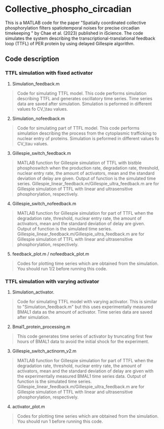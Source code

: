 # Collective_phospho_circadian


This is a MATLAB code for the paper "Spatially coordinated collective phosphorylation filters spatiotemporal noises for precise circadian timekeeping
" by Chae et al. (2023) published in iScience. The code simulates the system describing the transcriptional-translational feedback loop (TTFL) of PER protein by using delayed Gillespie algorithm. 

## Code description
### TTFL simulation with fixed activator
1. Simulation_feedback.m
> Code for simulating TTFL model. This code performs simulation describing TTFL and generates oscillatory time series. Time series data are saved after simulation. 
> Simulation is peformed in different values fo CV_\tau values.

2. Simulation_nofeedback.m
> Code for simulating part of TTFL model. This code performs simulation describing the process from the cytoplasmic trafficking to nuclear entry of proteins.
> Simulation is peformed in different values fo CV_\tau values.

3. Gillespie_switch_feedback.m
> MATLAB function for Gillespie simulation of TTFL with bistble phosphoswitch when the production rate, degradation rate, threshold, nuclear entry rate, the amount of activators, mean and the 
> standard deviation of delay are given. 
> Output of function is the simulated time series.
> Gillespie_linear_feedback.m/Gillespie_ultra_feedback.m are for Gillespie simulation of TTFL with linear and ultrasensitive phosphorylation, respectively.

4. Gillespie_switch_nofeedback.m
> MATLAB function for Gillespie simulation for part of TTFL when the degradation rate, threshold, nuclear entry rate, the amount of activators, mean and the 
> standard deviation of delay are given. 
> Output of function is the simulated time series.
> Gillespie_linear_feedback.m/Gillespie_ultra_feedback.m are for Gillespie simulation of TTFL with linear and ultrasensitive phosphorylation, respectively.

5. feedback_plot.m / nofeedback_plot.m
> Codes for plotting time series which are obtained from the simulation. You should run 1/2 before running this code.

### TTFL simulation with varying activator
1. Simulation_activator.
>Code for simulating TTFL model with varying activator. This is similar to "Simulation_feedback.m" but this uses experimentally measured BMAL1 data 
> as the amount of activator. Time series data are saved after simulation. 

2. Bmal1_protein_processing.m
> This code generates time series of activator by truncating first few hours of BMAL1 data to avoid the initial shock for the experiment. 

3. Gillespie_switch_actinorm_v2.m
> MATLAB function for Gillespie simulation for part of TTFL when the degradation rate, threshold, nuclear entry rate, the amount of activators, mean and the 
> standard deviation of delay are given with the experimentally measured BMAL1 time series data. 
> Output of function is the simulated time series.
> Gillespie_linear_feedback.m/Gillespie_ultra_feedback.m are for Gillespie simulation of TTFL with linear and ultrasensitive phosphorylation, respectively.

4. activator_plot.m
> Codes for plotting time series which are obtained from the simulation. You should run 1 before running this code.

